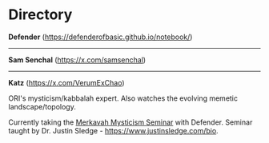 # Directory 

**Defender** (https://defenderofbasic.github.io/notebook/)



----

**Sam Senchal** (https://x.com/samsenchal)

----

**Katz** (https://x.com/VerumExChao)

ORI's mysticism/kabbalah expert. Also watches the evolving memetic landscape/topology. 

Currently taking the [Merkavah Mysticism Seminar](https://www.patreon.com/posts/merkavah-seminar-134297201) with Defender. Seminar taught by Dr. Justin Sledge - https://www.justinsledge.com/bio.  


